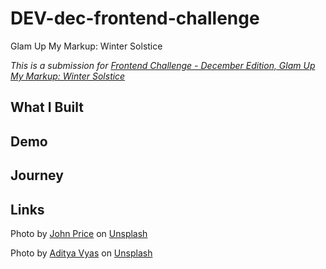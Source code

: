 # DEV-dec-frontend-challenge
Glam Up My Markup: Winter Solstice

_This is a submission for [Frontend Challenge - December Edition, Glam Up My Markup: Winter Solstice](https://dev.to/challenges/frontend-2024-12-04)_

## What I Built

<!-- Tell us about your landing page and what you were looking to achieve. -->

## Demo
<!-- Show us your project! You can directly embed an editor into this post (see the FAQ section from the challenge page) or you can share an image of your project and share a public link to the code. -->

## Journey
<!-- Tell us about your process, what you learned, anything you are particularly proud of, what you hope to do next, etc. -->

<!-- Team Submissions: Please pick one member to publish the submission and credit teammates by listing their DEV usernames directly in the body of the post. -->

<!-- We encourage you to consider adding a license for your code. -->

<!-- Don't forget to add a cover image to your post (if you want). -->

<!-- Thanks for participating! -->

## Links 

Photo by <a href="https://unsplash.com/@johnprice?utm_content=creditCopyText&utm_medium=referral&utm_source=unsplash">John Price</a> on <a href="https://unsplash.com/photos/shallow-focus-photography-of-trees-filled-of-snow-UdgvzNom0Xs?utm_content=creditCopyText&utm_medium=referral&utm_source=unsplash">Unsplash</a>
      
Photo by <a href="https://unsplash.com/@aditya1702?utm_content=creditCopyText&utm_medium=referral&utm_source=unsplash">Aditya Vyas</a> on <a href="https://unsplash.com/photos/a-black-and-white-photo-of-snow-falling-PzhmEp_aDU4?utm_content=creditCopyText&utm_medium=referral&utm_source=unsplash">Unsplash</a>
      